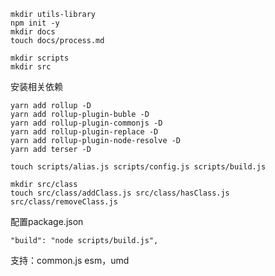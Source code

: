 ````
mkdir utils-library
npm init -y 
mkdir docs
touch docs/process.md
````

````
mkdir scripts
mkdir src
````

安装相关依赖

````
yarn add rollup -D
yarn add rollup-plugin-buble -D
yarn add rollup-plugin-commonjs -D
yarn add rollup-plugin-replace -D
yarn add rollup-plugin-node-resolve -D
yarn add terser -D
````

````
touch scripts/alias.js scripts/config.js scripts/build.js
````

````
mkdir src/class
touch src/class/addClass.js src/class/hasClass.js src/class/removeClass.js
````

配置package.json

````
"build": "node scripts/build.js",
````

支持：common.js esm，umd